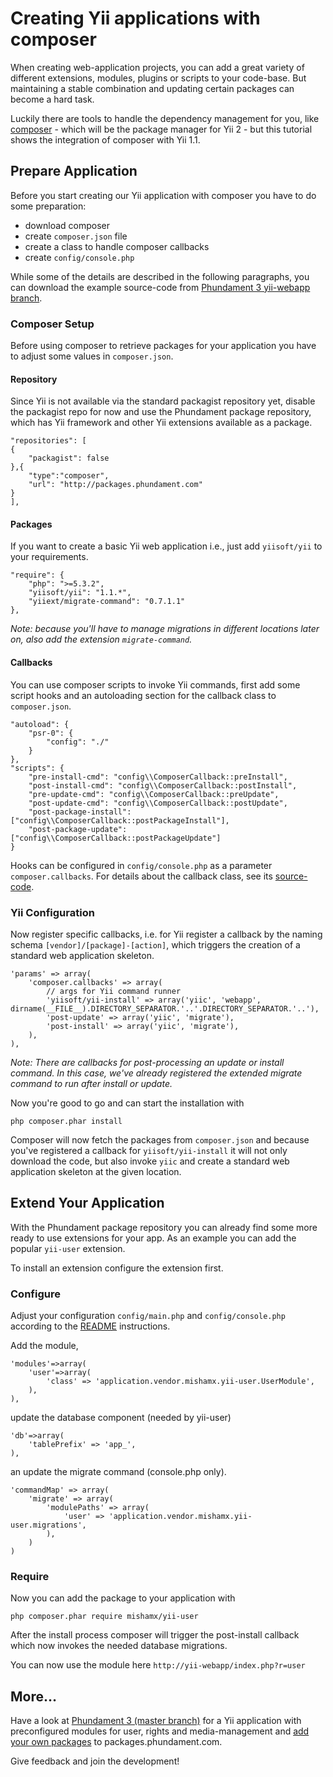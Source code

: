 Creating Yii applications with composer
=======================================

When creating web-application projects, you can add a great variety of different extensions, modules, plugins or scripts to your code-base. But maintaining a stable combination and updating certain packages can become a hard task.

Luckily there are tools to handle the dependency management for you, like [composer](http://getcomposer.org) - which will be the package manager for Yii 2 - but this tutorial shows the integration of composer with Yii 1.1.

## Prepare Application

Before you start creating our Yii application with composer you have to do some preparation:

 * download composer
 * create `composer.json` file
 * create a class to handle composer callbacks    
 * create `config/console.php`

While some of the details are described in the following paragraphs, you can download the example source-code from [Phundament 3 yii-webapp branch](https://github.com/phundament/app/tree/yii-webapp).

### Composer Setup

Before using composer to retrieve packages for your application you have to adjust some values in `composer.json`.

#### Repository

Since Yii is not available via the standard packagist repository yet, disable the packagist repo for now and use the Phundament package repository, which has Yii framework and other Yii extensions available as a package.

    "repositories": [
    {
        "packagist": false
    },{
        "type":"composer",
        "url": "http://packages.phundament.com"
    }
    ],

#### Packages

If you want to create a basic Yii web application i.e., just add `yiisoft/yii` to your requirements.

    "require": {
        "php": ">=5.3.2",
        "yiisoft/yii": "1.1.*",
        "yiiext/migrate-command": "0.7.1.1"
    },
    
*Note: because you'll have to manage migrations in different locations later on, also add the extension `migrate-command`.*


#### Callbacks

You can use composer scripts to invoke Yii commands, first add some script hooks and an autoloading section for the callback class to `composer.json`.

    "autoload": {
        "psr-0": {
            "config": "./"
        }
    },
    "scripts": {
        "pre-install-cmd": "config\\ComposerCallback::preInstall",
        "post-install-cmd": "config\\ComposerCallback::postInstall",
        "pre-update-cmd": "config\\ComposerCallback::preUpdate",
        "post-update-cmd": "config\\ComposerCallback::postUpdate",
        "post-package-install": ["config\\ComposerCallback::postPackageInstall"],
        "post-package-update": ["config\\ComposerCallback::postPackageUpdate"]
    }
    
Hooks can be configured in `config/console.php` as a parameter `composer.callbacks`.
For details about the callback class, see its [source-code](https://github.com/phundament/app/blob/yii-webapp/protected/config/ComposerCallback.php).

### Yii Configuration

Now register specific callbacks, i.e. for Yii register a callback by the naming schema `[vendor]/[package]-[action]`, which triggers the creation of a standard web application skeleton.

    'params' => array(
        'composer.callbacks' => array(
            // args for Yii command runner
            'yiisoft/yii-install' => array('yiic', 'webapp', dirname(__FILE__).DIRECTORY_SEPARATOR.'..'.DIRECTORY_SEPARATOR.'..'),
            'post-update' => array('yiic', 'migrate'),
            'post-install' => array('yiic', 'migrate'),
        ),
    ),

*Note: There are callbacks for post-processing an update or install command. In this case, we've already registered the extended migrate command to run after install or update.*

Now you're good to go and can start the installation with

    php composer.phar install
    
Composer will now fetch the packages from `composer.json` and because you've registered a callback for `yiisoft/yii-install` it will not only download the code, but also invoke `yiic` and create a standard web application skeleton at the given location.



## Extend Your Application

With the Phundament package repository you can already find some more ready to use extensions for your app. As an example you can add the popular `yii-user` extension.

To install an extension configure the extension first.

### Configure

Adjust your configuration `config/main.php` and `config/console.php` according to the [README](https://github.com/mishamx/yii-user/blob/master/README.md) instructions.

Add the module,

	'modules'=>array(
        'user'=>array(
            'class' => 'application.vendor.mishamx.yii-user.UserModule',
        ),
	),

update the database component (needed by yii-user)

	'db'=>array(
    	'tablePrefix' => 'app_',
	),


an update the migrate command (console.php only).
	
    'commandMap' => array(
        'migrate' => array(
            'modulePaths' => array(
                'user' => 'application.vendor.mishamx.yii-user.migrations',
            ),
        )
    )	
	
### Require

Now you can add the package to your application with

    php composer.phar require mishamx/yii-user
    
After the install process composer will trigger the post-install callback which now invokes the needed database migrations.

You can now use the module here `http://yii-webapp/index.php?r=user`


## More…

Have a look at [Phundament 3 (master branch)](https://github.com/phundament/app) for a Yii application with preconfigured modules for user, rights and media-management and [add your own packages](https://github.com/phundament/app/wiki/Packages) to packages.phundament.com.

Give feedback and join the development!